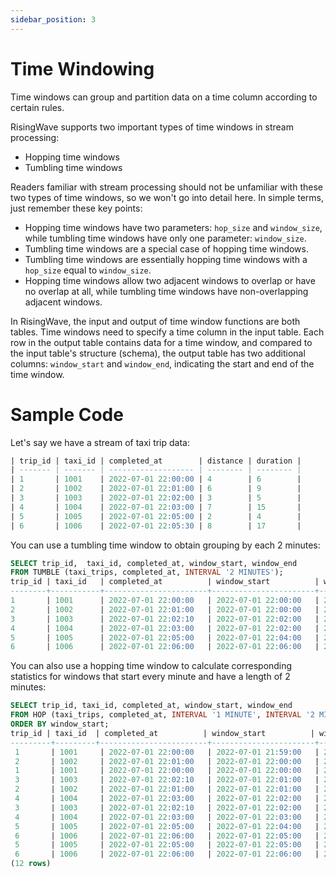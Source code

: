 ```yaml
---
sidebar_position: 3
---
```


# Time Windowing

Time windows can group and partition data on a time column according to certain rules.

RisingWave supports two important types of time windows in stream processing:

- Hopping time windows
- Tumbling time windows

Readers familiar with stream processing should not be unfamiliar with these two types of time windows, so we won't go into detail here. In simple terms, just remember these key points:

* Hopping time windows have two parameters: `hop_size` and `window_size`, while tumbling time windows have only one parameter: `window_size`.
* Tumbling time windows are a special case of hopping time windows.
* Tumbling time windows are essentially hopping time windows with a `hop_size` equal to `window_size`.
* Hopping time windows allow two adjacent windows to overlap or have no overlap at all, while tumbling time windows have non-overlapping adjacent windows.

In RisingWave, the input and output of time window functions are both tables. Time windows need to specify a time column in the input table. Each row in the output table contains data for a time window, and compared to the input table's structure (schema), the output table has two additional columns: `window_start` and `window_end`, indicating the start and end of the time window.

# Sample Code

Let's say we have a stream of taxi trip data:

```SQL
| trip_id | taxi_id | completed_at        | distance | duration |
| ------- | ------- | ------------------- | -------- | -------- |
| 1       | 1001    | 2022-07-01 22:00:00 | 4        | 6        |
| 2       | 1002    | 2022-07-01 22:01:00 | 6        | 9        |
| 3       | 1003    | 2022-07-01 22:02:00 | 3        | 5        |
| 4       | 1004    | 2022-07-01 22:03:00 | 7        | 15       |
| 5       | 1005    | 2022-07-01 22:05:00 | 2        | 4        |
| 6       | 1006    | 2022-07-01 22:05:30 | 8        | 17       |
```

You can use a tumbling time window to obtain grouping by each 2 minutes:
```SQL
SELECT trip_id,  taxi_id, completed_at, window_start, window_end
FROM TUMBLE (taxi_trips, completed_at, INTERVAL '2 MINUTES');
trip_id | taxi_id   | completed_at          | window_start          | window_end 
--------+-----------+-----------------------+-----------------------+---------------------
1       | 1001      | 2022-07-01 22:00:00   | 2022-07-01 22:00:00   | 2022-07-01 22:02:00
2       | 1002      | 2022-07-01 22:01:00   | 2022-07-01 22:00:00   | 2022-07-01 22:02:00
3       | 1003      | 2022-07-01 22:02:10   | 2022-07-01 22:02:00   | 2022-07-01 22:04:00
4       | 1004      | 2022-07-01 22:03:00   | 2022-07-01 22:02:00   | 2022-07-01 22:04:00
5       | 1005      | 2022-07-01 22:05:00   | 2022-07-01 22:04:00   | 2022-07-01 22:06:00
6       | 1006      | 2022-07-01 22:06:00   | 2022-07-01 22:06:00   | 2022-07-01 22:08:00
```

You can also use a hopping time window to calculate corresponding statistics for windows that start every minute and have a length of 2 minutes:

```SQL
SELECT trip_id, taxi_id, completed_at, window_start, window_end
FROM HOP (taxi_trips, completed_at, INTERVAL '1 MINUTE', INTERVAL '2 MINUTES')
ORDER BY window_start;
trip_id | taxi_id  | completed_at          | window_start          | window_end 
---------+---------+------------------------+-----------------------+--------------------
 1       | 1001     | 2022-07-01 22:00:00   | 2022-07-01 21:59:00   | 2022-07-01 22:01:00
 2       | 1002     | 2022-07-01 22:01:00   | 2022-07-01 22:00:00   | 2022-07-01 22:02:00
 1       | 1001     | 2022-07-01 22:00:00   | 2022-07-01 22:00:00   | 2022-07-01 22:02:00
 3       | 1003     | 2022-07-01 22:02:10   | 2022-07-01 22:01:00   | 2022-07-01 22:03:00
 2       | 1002     | 2022-07-01 22:01:00   | 2022-07-01 22:01:00   | 2022-07-01 22:03:00
 4       | 1004     | 2022-07-01 22:03:00   | 2022-07-01 22:02:00   | 2022-07-01 22:04:00
 3       | 1003     | 2022-07-01 22:02:10   | 2022-07-01 22:02:00   | 2022-07-01 22:04:00
 4       | 1004     | 2022-07-01 22:03:00   | 2022-07-01 22:03:00   | 2022-07-01 22:05:00
 5       | 1005     | 2022-07-01 22:05:00   | 2022-07-01 22:04:00   | 2022-07-01 22:06:00
 6       | 1006     | 2022-07-01 22:06:00   | 2022-07-01 22:05:00   | 2022-07-01 22:07:00
 5       | 1005     | 2022-07-01 22:05:00   | 2022-07-01 22:05:00   | 2022-07-01 22:07:00
 6       | 1006     | 2022-07-01 22:06:00   | 2022-07-01 22:06:00   | 2022-07-01 22:08:00
(12 rows)
```